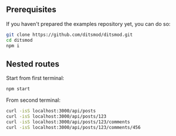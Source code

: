 ## Prerequisites

If you haven't prepared the examples repository yet, you can do so:

```bash
git clone https://github.com/ditsmod/ditsmod.git
cd ditsmod
npm i
```

## Nested routes

Start from first terminal:

```bash
npm start
```

From second terminal:

```bash
curl -isS localhost:3000/api/posts
curl -isS localhost:3000/api/posts/123
curl -isS localhost:3000/api/posts/123/comments
curl -isS localhost:3000/api/posts/123/comments/456
```
